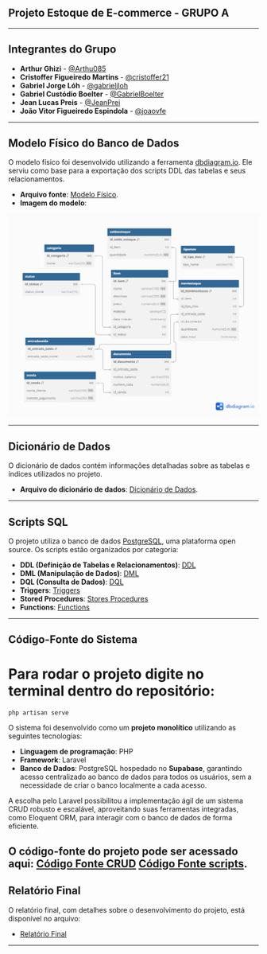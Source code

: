 
## Projeto Estoque de E-commerce - GRUPO A

---

## **Integrantes do Grupo**
- **Arthur Ghizi** - [@Arthu085](https://github.com/Arthu085)  
- **Cristoffer Figueiredo Martins** - [@cristoffer21](https://github.com/cristoffer21)  
- **Gabriel Jorge Lóh** - [@gabrieljloh](https://github.com/gabrieljloh)  
- **Gabriel Custódio Boelter** - [@GabrielBoelter](https://github.com/GabrielBoelter)  
- **Jean Lucas Preis** - [@JeanPrei](https://github.com/JeanPrei)  
- **João Vitor Figueiredo Espindola** - [@joaovfe](https://github.com/joaovfe)  

---

## **Modelo Físico do Banco de Dados**

O modelo físico foi desenvolvido utilizando a ferramenta [dbdiagram.io](https://dbdiagram.io/). Ele serviu como base para a exportação dos scripts DDL das tabelas e seus relacionamentos.  

- **Arquivo fonte**: [Modelo Físico](https://dbdiagram.io/d/673537f4e9daa85aca608249).  
- **Imagem do modelo**:  

![Modelo Físico do Banco de Dados](images/Untitled.png)  

---

## **Dicionário de Dados**

O dicionário de dados contém informações detalhadas sobre as tabelas e índices utilizados no projeto.  
- **Arquivo do dicionário de dados**: [Dicionário de Dados](https://github.com/gabrieljloh/StoreStocker/blob/main/dicionario_dados/dicionario_dados%20final.xlsx).

---

## **Scripts SQL**

O projeto utiliza o banco de dados [PostgreSQL](https://www.postgresql.org/download/), uma plataforma open source. Os scripts estão organizados por categoria:  

- **DDL (Definição de Tabelas e Relacionamentos)**: [DDL](https://github.com/gabrieljloh/StoreStocker/blob/main/scripts_sql/script_DDL.sql)    
- **DML (Manipulação de Dados)**: [DML](https://github.com/gabrieljloh/StoreStocker/blob/main/scripts_sql/script_DML.sql)
- **DQL (Consulta de Dados)**: [DQL](https://github.com/gabrieljloh/StoreStocker/blob/main/scripts_sql/script_DQL.sql) 
- **Triggers**: [Triggers](https://github.com/gabrieljloh/StoreStocker/blob/main/scripts_sql/triggers.sql)  
- **Stored Procedures**: [Stores Procedures](https://github.com/gabrieljloh/StoreStocker/blob/main/scripts_sql/stored_procedures.sql)  
- **Functions**: [Functions](https://github.com/gabrieljloh/StoreStocker/blob/main/scripts_sql/functions.sql)  

---

## **Código-Fonte do Sistema**

# **Para rodar o projeto digite no terminal dentro do repositório:**
```
php artisan serve
```

O sistema foi desenvolvido como um **projeto monolítico** utilizando as seguintes tecnologias:  
- **Linguagem de programação**: PHP  
- **Framework**: Laravel  
- **Banco de Dados**: PostgreSQL hospedado no **Supabase**, garantindo acesso centralizado ao banco de dados para todos os usuários, sem a necessidade de criar o banco localmente a cada acesso.  

A escolha pelo Laravel possibilitou a implementação ágil de um sistema CRUD robusto e escalável, aproveitando suas ferramentas integradas, como Eloquent ORM, para interagir com o banco de dados de forma eficiente.

O código-fonte do projeto pode ser acessado aqui: [Código Fonte CRUD](https://github.com/joaovfe/Estoque) [Código Fonte scripts](https://github.com/gabrieljloh/StoreStocker).  
---

## **Relatório Final**

O relatório final, com detalhes sobre o desenvolvimento do projeto, está disponível no arquivo:  
- [Relatório Final](https://github.com/gabrieljloh/StoreStocker/blob/main/relat%C3%B3rio/StoreStocker%20-%20Estoque%20para%20E-commerce.pdf)  

---
